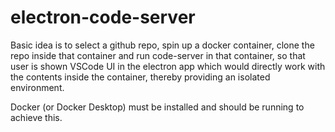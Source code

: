 # electron-code-server

Basic idea is to select a github repo, spin up a docker container, clone the repo inside that container and run code-server in that container, so that user is shown VSCode UI in the electron app which would directly work with the contents inside the container, thereby providing an isolated environment.

Docker (or Docker Desktop) must be installed and should be running to achieve this.